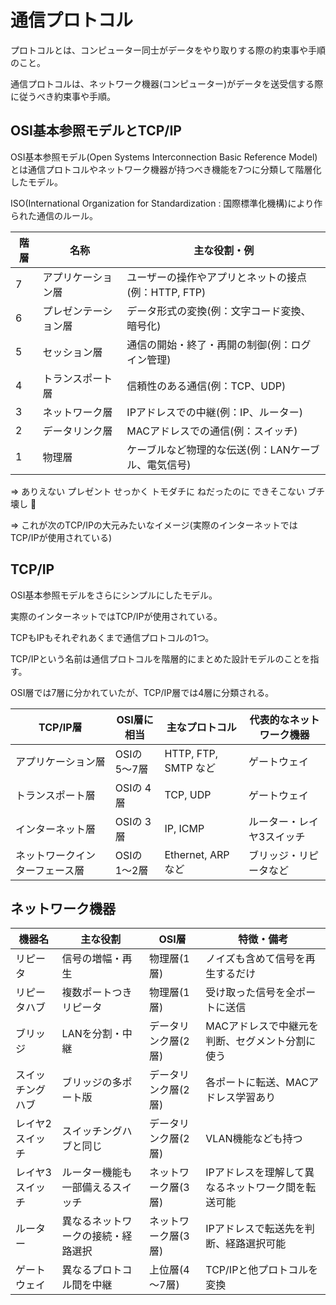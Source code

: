 # 通信プロトコル

プロトコルとは、コンピューター同士がデータをやり取りする際の約束事や手順のこと。

通信プロトコルは、ネットワーク機器(コンピューター)がデータを送受信する際に従うべき約束事や手順。

## OSI基本参照モデルとTCP/IP

OSI基本参照モデル(Open Systems Interconnection Basic Reference Model)とは通信プロトコルやネットワーク機器が持つべき機能を7つに分類して階層化したモデル。

ISO(International Organization for Standardization : 国際標準化機構)により作られた通信のルール。


| 階層 | 名称                 | 主な役割・例                                        |
|------|----------------------|-----------------------------------------------------|
| 7    | アプリケーション層   | ユーザーの操作やアプリとネットの接点(例：HTTP, FTP) |
| 6    | プレゼンテーション層 | データ形式の変換(例：文字コード変換、暗号化)        |
| 5    | セッション層         | 通信の開始・終了・再開の制御(例：ログイン管理)      |
| 4    | トランスポート層     | 信頼性のある通信(例：TCP、UDP)                      |
| 3    | ネットワーク層       | IPアドレスでの中継(例：IP、ルーター)                |
| 2    | データリンク層       | MACアドレスでの通信(例：スイッチ)                   |
| 1    | 物理層               | ケーブルなど物理的な伝送(例：LANケーブル、電気信号) |

=> ありえない プレゼント せっかく トモダチに ねだったのに できそこない ブチ壊し :dog:

=> これが次のTCP/IPの大元みたいなイメージ(実際のインターネットではTCP/IPが使用されている)

## TCP/IP

OSI基本参照モデルをさらにシンプルにしたモデル。

実際のインターネットではTCP/IPが使用されている。

TCPもIPもそれぞれあくまで通信プロトコルの1つ。

TCP/IPという名前は通信プロトコルを階層的にまとめた設計モデルのことを指す。

OSI層では7層に分かれていたが、TCP/IP層では4層に分類される。

| TCP/IP層                       | OSI層に相当  | 主なプロトコル       | 代表的なネットワーク機器  |
|--------------------------------|--------------|----------------------|---------------------------|
| アプリケーション層             | OSIの 5〜7層 | HTTP, FTP, SMTP など | ゲートウェイ              |
| トランスポート層               | OSIの 4層    | TCP, UDP             | ゲートウェイ              |
| インターネット層               | OSIの 3層    | IP, ICMP             | ルーター・レイヤ3スイッチ |
| ネットワークインターフェース層 | OSIの 1〜2層 | Ethernet, ARP など   | ブリッジ・リピータなど    |

## ネットワーク機器

| 機器名           | 主な役割                           | OSI層               | 特徴・備考                                         |
|------------------|------------------------------------|---------------------|----------------------------------------------------|
| リピータ         | 信号の増幅・再生                   | 物理層(1層)         | ノイズも含めて信号を再生するだけ                   |
| リピータハブ     | 複数ポートつきリピータ             | 物理層(1層)         | 受け取った信号を全ポートに送信                     |
| ブリッジ         | LANを分割・中継                    | データリンク層(2層) | MACアドレスで中継元を判断、セグメント分割に使う    |
| スイッチングハブ | ブリッジの多ポート版               | データリンク層(2層) | 各ポートに転送、MACアドレス学習あり                |
| レイヤ2スイッチ  | スイッチングハブと同じ             | データリンク層(2層) | VLAN機能なども持つ                                 |
| レイヤ3スイッチ  | ルーター機能も一部備えるスイッチ   | ネットワーク層(3層) | IPアドレスを理解して異なるネットワーク間を転送可能 |
| ルーター         | 異なるネットワークの接続・経路選択 | ネットワーク層(3層) | IPアドレスで転送先を判断、経路選択可能             |
| ゲートウェイ     | 異なるプロトコル間を中継           | 上位層(4～7層)      | TCP/IPと他プロトコルを変換                         |

